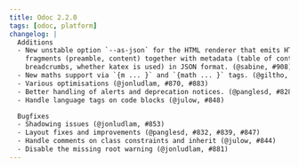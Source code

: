 ```yaml
---
title: Odoc 2.2.0
tags: [odoc, platform]
changelog: |
  Additions
  - New unstable option `--as-json` for the HTML renderer that emits HTML
    fragments (preamble, content) together with metadata (table of contents,
    breadcrumbs, whether katex is used) in JSON format. (@sabine, #908)
  - New maths support via `{m ... }` and `{math ... }` tags. (@giltho, @gpetiot, #886)
  - Various optimisations (@jonludlam, #870, #883)
  - Better handling of alerts and deprecation notices. (@panglesd, #828)
  - Handle language tags on code blocks (@julow, #848)

  Bugfixes
  - Shadowing issues (@jonludlam, #853)
  - Layout fixes and improvements (@panglesd, #832, #839, #847) 
  - Handle comments on class constraints and inherit (@julow, #844)
  - Disable the missing root warning (@jonludlam, #881)
---
```


